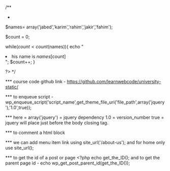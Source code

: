 /**
 * <?php

$names= array('jabed','karim','rahim','jakir','fahim');

$count = 0;

while($count < count($names)){
	echo "<li>his name is $names[$count] </li>";
	$count++;
}

?>
 */


*** course code github link - https://github.com/learnwebcode/university-static/

*** to enqueue script -
wp_enqueue_script('script_name',get_theme_file_uri('file_path',array('jquery'),'1.0',true));

*** here = array('jquery') = jquery dependency
	1.0  = version_number
	true = jquery will place just before the body closing tag.


*** to comment a html block  <!-- divs are  here  	-->

*** we can add menu item link using site_url('/about-us'); and for home only use site_url();

*** to get the id of a post or page <?php echo get_the_ID(); and 
	to get the parent page id - echo wp_get_post_parent_id(get_the_ID());
	